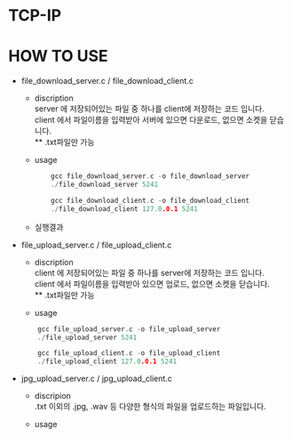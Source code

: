 # TCP-IP
# HOW TO USE

* file_download_server.c / file_download_client.c
	* discription\
			server 에 저장되어있는 파일 중 하나를 client에 저장하는 코드 입니다.\
			client 에서 파일이름을 입력받아 서버에 있으면 다운로드, 없으면 소켓을 닫습니다.\
			** .txt파일만 가능
			
  * usage
	```c
		gcc file_download_server.c -o file_download_server
		./file_download_server 5241
	```
	```c
		gcc file_download_client.c -o file_download_client
		./file_download_client 127.0.0.1 5241
	```
  * 실행결과
* file_upload_server.c / file_upload_client.c
	* discription\
			client 에 저장되어있는 파일 중 하나를 server에 저장하는 코드 입니다.\
			client 에서 파일이름을 입력받아 있으면 업로드, 없으면 소켓을 닫습니다.\
			** .txt파일만 가능
 
	* usage
	```c
		gcc file_upload_server.c -o file_upload_server
		./file_upload_server 5241
	```
	```c
		gcc file_upload_client.c -o file_upload_client
		./file_upload_client 127.0.0.1 5241
	```
	
* jpg_upload_server.c / jpg_upload_client.c
	* discripion\
	.txt 이외의 .jpg, .wav 등 다양한 형식의 파일을 업로드하는 파일입니다.
	
	* usage
	
